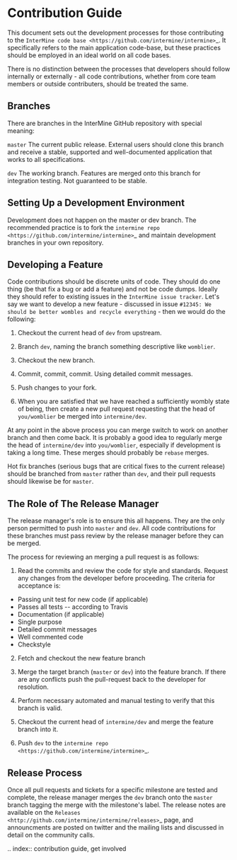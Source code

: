 Contribution Guide
=====================================

This document sets out the development processes for those contributing to the `InterMine code base <https://github.com/intermine/intermine>`_. It specifically refers to the main application code-base, but these practices should be employed in an ideal world on all code bases. 

There is no distinction between the processes that developers should follow internally or externally - all code contributions, whether from core team members or outside contributers, should be treated the same.

Branches
-----------

There are branches in the InterMine GitHub repository with special meaning:

``master``
    The current public release. External users should clone this branch and receive a stable, supported and well-documented application that works to all specifications.

``dev``
    The working branch. Features are merged onto this branch for integration testing. Not guaranteed to be stable.

Setting Up a Development Environment
----------------------------------------

Development does not happen on the master or dev branch. The recommended practice is to fork the `intermine repo <https://github.com/intermine/intermine>`_ and maintain development branches in your own repository.

Developing a Feature
------------------------------------------------

Code contributions should be discrete units of code. They should do one thing (be that fix a bug or add a feature) and not be code dumps. Ideally they should refer to existing issues in the `InterMine issue tracker`. Let's say we want to develop a new feature - discussed in issue ``#12345: We should be better wombles and recycle everything`` - then we would do the following:

1. Checkout the current head of `dev` from upstream.

2. Branch `dev`, naming the branch something descriptive like ``womblier``.

3. Checkout the new branch.

4. Commit, commit, commit. Using detailed commit messages.

5. Push changes to your fork.

6. When you are satisfied that we have reached a sufficiently wombly state of being, then create a new pull request requesting that the head of ``you/womblier`` be merged into ``intermine/dev``.

At any point in the above process you can merge switch to work on another branch and then come back. It is probably a good idea to regularly merge the head of ``intermine/dev`` into ``you/womblier``, especially if development is taking a long time. These merges should probably be ``rebase`` merges.

Hot fix branches (serious bugs that are critical fixes to the current release) should be branched from ``master`` rather than ``dev``, and their pull requests should likewise be for ``master``.

The Role of The Release Manager
-----------------------------------

The release manager's role is to ensure this all happens. They are the only person permitted to push into ``master`` and ``dev``. All code contributions for these branches must pass review by the release manager before they can be merged.

The process for reviewing an merging a pull request is as follows:

1. Read the commits and review the code for style and standards. Request any changes from the developer before proceeding. The criteria for acceptance is:

 * Passing unit test for new code (if applicable)
 * Passes all tests -- according to Travis
 * Documentation (if applicable)
 * Single purpose
 * Detailed commit messages
 * Well commented code
 * Checkstyle

2. Fetch and checkout the new feature branch

3. Merge the target branch (``master`` or ``dev``) into the feature branch. If there are any conflicts push the pull-request back to the developer for resolution.

4. Perform necessary automated and manual testing to verify that this branch is valid.

5. Checkout the current head of ``intermine/dev`` and merge the feature branch into it.

6. Push ``dev`` to the `intermine repo <https://github.com/intermine/intermine>`_.

Release Process
-----------------------------------

Once all pull requests and tickets for a specific milestone are tested and complete, the release manager merges the `dev` branch onto the `master` branch tagging the merge with the milestone's label.  The release notes are available on the `Releases <http://github.com/intermine/intermine/releases>`_ page, and announcments are posted on twitter and the mailing lists and discussed in detail on the community calls.

.. index:: contribution guide, get involved

